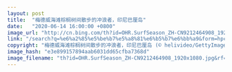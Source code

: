 ```yaml
---
layout: post
title:  "梅德威海滩棕榈树间散步的冲浪者，印尼巴厘岛"
date:   "2020-06-14 16:00:00 +0800"
image_url: "http://cn.bing.com/th?id=OHR.SurfSeason_ZH-CN9212464908_1920x1080.jpg&rf=LaDigue_1920x1080.jpg&pid=hp"
link: "/search?q=%e6%a2%85%e5%be%b7%e5%a8%81%e6%b5%b7%e6%bb%a9&form=hpcapt&mkt=zh-cn"
copyright: "梅德威海滩棕榈树间散步的冲浪者，印尼巴厘岛 (© helivideo/GettyImages)"
image_hash: "e3e899157894aab6031dd65cfba7368d"
image_filename: "th?id=OHR.SurfSeason_ZH-CN9212464908_1920x1080.jpg&rf=LaDigue_1920x1080.jpg&pid=hp"
---
```

